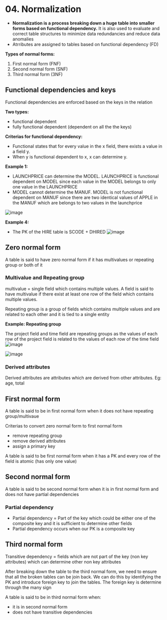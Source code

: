# 04. Normalization
- **Normalization is a process breaking down a huge table into smaller forms based on functional dependency.** It is also used to evaluate and correct table structures to minimize data redundancies and reduce data anomalies
- Atrributes are assigned to tables based on functional dependency (FD)

**Types of normal forms:**
1. First normal form (FNF)
2. Second normal form (SNF)
3. Third normal form (3NF)

## Functional dependencies and keys
Functional dependencies are enforced based on the keys in the relation

**Two types:**
- functional dependent 
- fully functional dependent (dependent on all the the keys)

**Criterias for functional dependency:**
- Functional states that for every value in the x field, there exists a value in a field y.
- When y is functional dependent to x, x can determine y.

**Example 1:**
- LAUNCHPRICE can determine the MODEL. LAUNCHPRICE is functional dependent on MODEL since each value in the MODEL belongs to only one value in the LAUNCHPRICE
- MODEL cannot determine the MANUF. MODEL is not functional dependent on MANUF since there are two identical values of APPLE in the MANUF which are belongs to two values in the launchprice

![image](https://github.com/Fong20/Learning-repository/assets/150316121/6bbaf810-db65-478e-8ff0-a38afa50b06c)


**Example 4:**
- The PK of the HIRE table is SCODE + DHIRED
![image](https://github.com/Fong20/Learning-repository/assets/150316121/ac2b92b4-aaa2-4df5-a4ea-1077647b01b3)

## Zero normal form
A table is said to have zero normal form if it has multivalues or repeating group or both of it

  ### Multivalue and Repeating group
  multivalue = single field which contains multiple values. A field is said to have multivalue if there exist at least one row of the field which contains multiple values.
  
  Repeating group is a group of fields which contains multiple values and are related to each other and it is tied to a single entity 
  
  **Example: Repeating group**
  
  The project field and time field are repeating groups as the values of each row of the project field is related to the values of each row of the time field
  ![image](https://github.com/Fong20/Learning-repository/assets/150316121/f155ab87-1b2c-4ac2-b04d-48dea160cbc6)
  
  ![image](https://github.com/Fong20/Learning-repository/assets/150316121/4f798a93-c16a-4faa-afa5-c1e6255c9fc5)
  
  ### Derived attributes
  Derived attributes are attributes which are derived from other attributes. Eg: age, total

## First normal form 
A table is said to be in first normal form when it does not have repeating group/multivaue

Criterias to convert zero normal form to first normal form
  - remove repeating group
  - remove derived attributes
  - assign a primary key

  A table is said to be first normal form when it has a PK and every row of the field is atomic (has only one value)

## Second normal form
A table is said to be second normal form when it is in first normal form and does not have partial dependencies

  ### Partial dependency
  - Partial dependency = Part of the key which could be either one of the composite key and it is sufficient to determine other fields
  - Partial dependency occurs when our PK is a composite key

## Third normal form
Transitive dependency = fields which are not part of the key (non key attributes) which can determine other non key attributes

After breaking down the table to the third normal form, we need to ensure that all the broken tables can be join back. We can do this by identifying the PK and introduce foreign key to join the tables. The foreign key is determine through the many sign

A table is said to be in third normal form when:
- it is in second normal form
- does not have transitive dependencies
